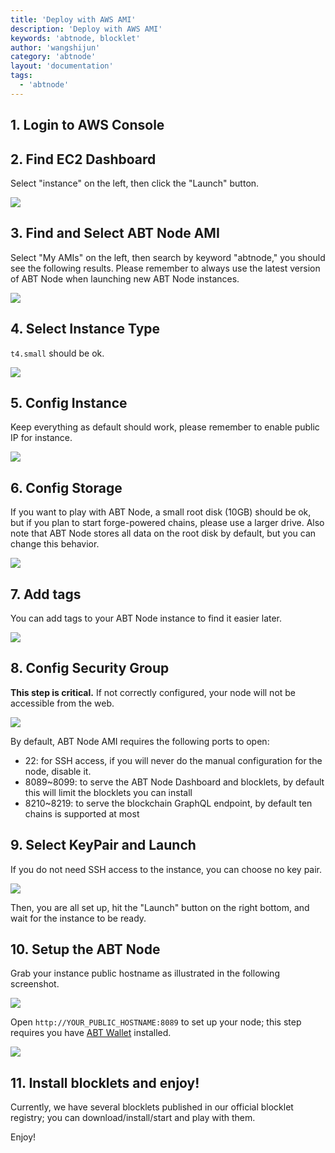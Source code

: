 ```yaml
---
title: 'Deploy with AWS AMI'
description: 'Deploy with AWS AMI'
keywords: 'abtnode, blocklet'
author: 'wangshijun'
category: 'abtnode'
layout: 'documentation'
tags:
  - 'abtnode'
---
```


## 1. Login to AWS Console

## 2. Find EC2 Dashboard

Select "instance" on the left, then click the "Launch" button.

![](./images/1-launch.png)

## 3. Find and Select ABT Node AMI

Select "My AMIs" on the left, then search by keyword "abtnode," you should see the following results. Please remember to
always use the latest version of ABT Node when launching new ABT Node instances.

![](./images/2-select-ami.png)

## 4. Select Instance Type

`t4.small` should be ok.

![](./images/3-instance-type.png)

## 5. Config Instance

Keep everything as default should work, please remember to enable public IP for instance.

![](./images/5-configure.png)

## 6. Config Storage

If you want to play with ABT Node, a small root disk (10GB) should be ok, but if you plan to start forge-powered chains,
please use a larger drive. Also note that ABT Node stores all data on the root disk by default, but you can change this
behavior.

![](./images/6-storage.png)

## 7. Add tags

You can add tags to your ABT Node instance to find it easier later.

![](./images/7-tags.png)

## 8. Config Security Group

**This step is critical.** If not correctly configured, your node will not be accessible from the web.

![](./images/8-security-group.png)

By default, ABT Node AMI requires the following ports to open:

- 22: for SSH access, if you will never do the manual configuration for the node, disable it.
- 8089~8099: to serve the ABT Node Dashboard and blocklets, by default this will limit the blocklets you can install
- 8210~8219: to serve the blockchain GraphQL endpoint, by default ten chains is supported at most

## 9. Select KeyPair and Launch

If you do not need SSH access to the instance, you can choose no key pair.

![](./images/9-keypair.png)

Then, you are all set up, hit the "Launch" button on the right bottom, and wait for the instance to be ready.

## 10. Setup the ABT Node

Grab your instance public hostname as illustrated in the following screenshot.

![](./images/11-public-hostname.png)

Open `http://YOUR_PUBLIC_HOSTNAME:8089` to set up your node; this step requires you have [ABT Wallet](
https://abtwallet.io) installed.

![](./images/12-setup-abtnode.png)

## 11. Install blocklets and enjoy!

Currently, we have several blocklets published in our official blocklet registry; you can download/install/start and
play with them.

Enjoy!
